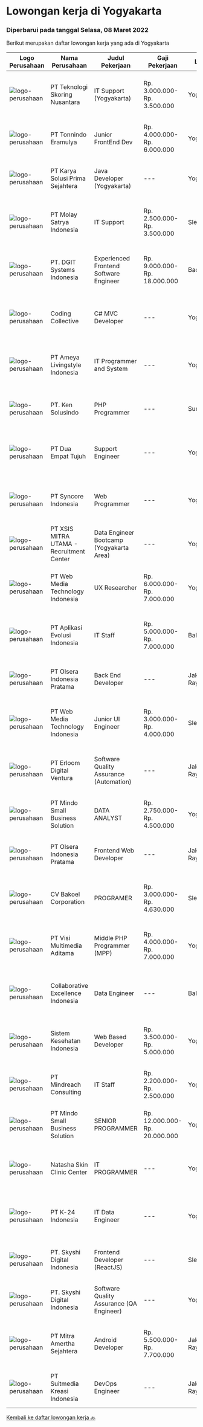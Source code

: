 
  # Lowongan kerja di Yogyakarta

  ### Diperbarui pada tanggal Selasa, 08 Maret 2022

  Berikut merupakan daftar lowongan kerja yang ada di Yogyakarta

  |Logo Perusahaan | Nama Perusahaan | Judul Pekerjaan | Gaji Pekerjaan | Lokasi | Deskripsi | Tanggal diunggah | Pranala |
  | -------------- | --------------- | --------------- | --------- | --------- | -------------- | ------- | ----------- |
  |![logo-perusahaan](https://image-service-cdn.seek.com.au/b00a74f0319f4d9e9b60e2064fd100547ba9247f/ee4dce1061f3f616224767ad58cb2fc751b8d2dc)|PT Teknologi Skoring Nusantara|IT Support (Yogyakarta)|Rp. 3.000.000-Rp. 3.500.000|Yogyakarta|Mempersiapkan perangkat IT (PC, Laptop, Tablet atau HP) agar siap dipakai user Menyelesaikan masalah (troubleshoot) perangkat jika ditemukan masalah...|Senin, 07 Maret 2022|https://www.jobstreet.co.id/id/job/it-support-yogyakarta-3811285?token=0~5db0d2fa-fafb-495f-849d-8e3ef00eae0e&sectionRank=1&jobId=jobstreet-id-job-3811285|
|![logo-perusahaan](https://image-service-cdn.seek.com.au/415f362466f26fa0df46c3637cfc03aaff051e25/ee4dce1061f3f616224767ad58cb2fc751b8d2dc)|PT Tonnindo Eramulya|Junior FrontEnd Dev|Rp. 4.000.000-Rp. 6.000.000|Yogyakarta|Minimum 1 year experience in HTML &amp; CSS &amp; Javascript  Minimum 1 year experience in REST API JSON Experience in React JS / Vue JS / Bootstrap...|Senin, 07 Maret 2022|https://www.jobstreet.co.id/id/job/junior-frontend-dev-3811823?token=0~5db0d2fa-fafb-495f-849d-8e3ef00eae0e&sectionRank=2&jobId=jobstreet-id-job-3811823|
|![logo-perusahaan](https://image-service-cdn.seek.com.au/bb0f2c313297f2db3d497466b95d7da85644edc0/ee4dce1061f3f616224767ad58cb2fc751b8d2dc)|PT Karya Solusi Prima Sejahtera|Java Developer (Yogyakarta)|---|Yogyakarta|KUALIFIKASI: Lulusan S1 Teknik Informatika/S1 Sistem Informasi Menguasai bahasa pemograman Java, HTML, CSS, Java Script Menguasai framework seperti...|Senin, 07 Maret 2022|https://www.jobstreet.co.id/id/job/java-developer-yogyakarta-3811144?token=0~5db0d2fa-fafb-495f-849d-8e3ef00eae0e&sectionRank=3&jobId=jobstreet-id-job-3811144|
|![logo-perusahaan](https://image-service-cdn.seek.com.au/3b6db4b6ba2f5a95a05c7d2f1ccb85d805e889a9/ee4dce1061f3f616224767ad58cb2fc751b8d2dc)|PT Molay Satrya Indonesia|IT Support|Rp. 2.500.000-Rp. 3.500.000|Sleman|Mengelola website perusahaan meliputi perbaikan dan pengembangan back end dan front end Mengelola system IT lain seperti ERP dan yang lainnya...|Rabu, 02 Maret 2022|https://www.jobstreet.co.id/id/job/it-support-3807112?token=0~5db0d2fa-fafb-495f-849d-8e3ef00eae0e&sectionRank=4&jobId=jobstreet-id-job-3807112|
|![logo-perusahaan](https://image-service-cdn.seek.com.au/86a88c2f6d7d45552583132278caf70ef23e7608/ee4dce1061f3f616224767ad58cb2fc751b8d2dc)|PT. DGIT Systems Indonesia|Experienced Frontend Software Engineer|Rp. 9.000.000-Rp. 18.000.000|Badung|We are looking for talented developers to join an experienced team of front-end engineers working on our flagship product Telflow, a multi-award...|Minggu, 06 Maret 2022|https://www.jobstreet.co.id/id/job/experienced-frontend-software-engineer-3803691?token=0~5db0d2fa-fafb-495f-849d-8e3ef00eae0e&sectionRank=5&jobId=jobstreet-id-job-3803691|
|![logo-perusahaan](https://image-service-cdn.seek.com.au/24a7297959412a4000416265921f6daa6368513d/ee4dce1061f3f616224767ad58cb2fc751b8d2dc)|Coding Collective|C# MVC Developer|---|Yogyakarta|DUTIES AND RESPONSIBILITIESThe successful applicant will carry out the following duties and responsibilities : Participate in requirements analysis...|Selasa, 08 Maret 2022|https://www.jobstreet.co.id/id/job/c-mvc-developer-3812029?token=0~5db0d2fa-fafb-495f-849d-8e3ef00eae0e&sectionRank=6&jobId=jobstreet-id-job-3812029|
|![logo-perusahaan](https://image-service-cdn.seek.com.au/bf56eb5b53465989e6437aa790620d0dbc859db9/ee4dce1061f3f616224767ad58cb2fc751b8d2dc)|PT Ameya Livingstyle Indonesia|IT Programmer and System|---|Yogyakarta|Requirements : At least minimum 2 years experience in related field Candidate must possess at least Diploma Degree Experienced in ERP system and have...|Jumat, 04 Maret 2022|https://www.jobstreet.co.id/id/job/it-programmer-and-system-3808765?token=0~5db0d2fa-fafb-495f-849d-8e3ef00eae0e&sectionRank=7&jobId=jobstreet-id-job-3808765|
|![logo-perusahaan](https://image-service-cdn.seek.com.au/1dd0659c59167c6b4f70fa852db8fd8104b4ce4b/ee4dce1061f3f616224767ad58cb2fc751b8d2dc)|PT. Ken Solusindo|PHP Programmer|---|Surakarta|Ken Solusindo is looking for candidates to fill in positions as PHP Programmer based in Solo / Yogyakarta with the following terms:Qualifications:...|Sabtu, 05 Maret 2022|https://www.jobstreet.co.id/id/job/php-programmer-3795122?token=0~5db0d2fa-fafb-495f-849d-8e3ef00eae0e&sectionRank=8&jobId=jobstreet-id-job-3795122|
|![logo-perusahaan](https://image-service-cdn.seek.com.au/77b21a0ee2c136c382dd20b539140dcaf7d79275/ee4dce1061f3f616224767ad58cb2fc751b8d2dc)|PT Dua Empat Tujuh|Support Engineer|---|Yogyakarta|Kualifikasi: SMK, D3, S1 TKJ, RPL, Sistem Informasi / Teknik Informatika Mengerti algoritma pemrograman Menguasai minimal satu bahasa pemrograman...|Jumat, 04 Maret 2022|https://www.jobstreet.co.id/id/job/support-engineer-3800246?token=0~5db0d2fa-fafb-495f-849d-8e3ef00eae0e&sectionRank=9&jobId=jobstreet-id-job-3800246|
|![logo-perusahaan](https://image-service-cdn.seek.com.au/f66e19308d244eca3cf6778cd9ef51c4c4c6d355/ee4dce1061f3f616224767ad58cb2fc751b8d2dc)|PT Syncore Indonesia|Web Programmer|---|Yogyakarta|Kualifikasi : Lulusan S1 Jurusan Teknik Informatika atau jurusan linear lainnya Fresh Graduate welcome to apply Memahami dan menguasai penggunaan PHP...|Sabtu, 05 Maret 2022|https://www.jobstreet.co.id/id/job/web-programmer-3801920?token=0~5db0d2fa-fafb-495f-849d-8e3ef00eae0e&sectionRank=10&jobId=jobstreet-id-job-3801920|
|![logo-perusahaan](https://image-service-cdn.seek.com.au/fa12dd378bd230f83b9ccd636b4121ebbb347455/ee4dce1061f3f616224767ad58cb2fc751b8d2dc)|PT XSIS MITRA UTAMA - Recruitment Center|Data Engineer Bootcamp (Yogyakarta Area)|---|Yogyakarta|If you have intense intellectual curiosity, self-motivated and proactive, you’ll enjoy working every day on our Engineering team. Submit your resume...|Sabtu, 05 Maret 2022|https://www.jobstreet.co.id/id/job/data-engineer-bootcamp-yogyakarta-area-3802023?token=0~5db0d2fa-fafb-495f-849d-8e3ef00eae0e&sectionRank=11&jobId=jobstreet-id-job-3802023|
|![logo-perusahaan](https://image-service-cdn.seek.com.au/fe6569d61098f35222743f282f496686f78aefd7/ee4dce1061f3f616224767ad58cb2fc751b8d2dc)|PT Web Media Technology Indonesia|UX Researcher|Rp. 6.000.000-Rp. 7.000.000|Yogyakarta|We are Niagahoster, a tech company based in Yogyakarta that provides web-hosting services. To make Niagahoster web's and products' interface offers...|Minggu, 06 Maret 2022|https://www.jobstreet.co.id/id/job/ux-researcher-3803911?token=0~5db0d2fa-fafb-495f-849d-8e3ef00eae0e&sectionRank=12&jobId=jobstreet-id-job-3803911|
|![logo-perusahaan](https://image-service-cdn.seek.com.au/8a1bc4b6d87493a86f3053a990557345773404ef/ee4dce1061f3f616224767ad58cb2fc751b8d2dc)|PT Aplikasi Evolusi Indonesia|IT Staff|Rp. 5.000.000-Rp. 7.000.000|Bali|Requirements : Age maximum 28 years old. Minimum S1 degree in faculty of computer science or similar from an accredited university. Proactive and...|Selasa, 01 Maret 2022|https://www.jobstreet.co.id/id/job/it-staff-3806002?token=0~5db0d2fa-fafb-495f-849d-8e3ef00eae0e&sectionRank=13&jobId=jobstreet-id-job-3806002|
|![logo-perusahaan](https://image-service-cdn.seek.com.au/90e9bb2e5bcac40b68d491aafb34203d371349a1/ee4dce1061f3f616224767ad58cb2fc751b8d2dc)|PT Olsera Indonesia Pratama|Back End Developer|---|Jakarta Raya|Responsibilities: Development in an AGILE environment Create good product with accessibility and security compliance Create good product with...|Kamis, 03 Maret 2022|https://www.jobstreet.co.id/id/job/back-end-developer-3799746?token=0~5db0d2fa-fafb-495f-849d-8e3ef00eae0e&sectionRank=14&jobId=jobstreet-id-job-3799746|
|![logo-perusahaan](https://image-service-cdn.seek.com.au/fe6569d61098f35222743f282f496686f78aefd7/ee4dce1061f3f616224767ad58cb2fc751b8d2dc)|PT Web Media Technology Indonesia|Junior UI Engineer|Rp. 3.000.000-Rp. 4.000.000|Sleman|We are Niagahoster, a tech company based in Yogyakarta that provides web-hosting services. To make an outstanding customer experience in all of our...|Sabtu, 05 Maret 2022|https://www.jobstreet.co.id/id/job/junior-ui-engineer-3801554?token=0~5db0d2fa-fafb-495f-849d-8e3ef00eae0e&sectionRank=15&jobId=jobstreet-id-job-3801554|
|![logo-perusahaan](https://image-service-cdn.seek.com.au/7b0850d0262c85ca3c0fa4d6a9c005f1450e6d9f/ee4dce1061f3f616224767ad58cb2fc751b8d2dc)|PT Erloom Digital Ventura|Software Quality Assurance (Automation)|---|Jakarta Raya|Minimum Requirements: Candidates must possess at least a Bachelor's Degree in Engineering (Computer/Telecommunication), Computer Science/Information...|Jumat, 04 Maret 2022|https://www.jobstreet.co.id/id/job/software-quality-assurance-automation-3801129?token=0~5db0d2fa-fafb-495f-849d-8e3ef00eae0e&sectionRank=16&jobId=jobstreet-id-job-3801129|
|![logo-perusahaan](https://i.ibb.co/sqvTCh9/112815900-stock-vector-no-image-available-icon-flat-vector.webp)|PT Mindo Small Business Solution|DATA ANALYST|Rp. 2.750.000-Rp. 4.500.000|Yogyakarta|Job Descriptions: Research redirects, click rate, SERP, and other OTA visibility metrics​.​ Research, interpret &amp; analyze OTA market and trends....|Jumat, 04 Maret 2022|https://www.jobstreet.co.id/id/job/data-analyst-3801092?token=0~5db0d2fa-fafb-495f-849d-8e3ef00eae0e&sectionRank=17&jobId=jobstreet-id-job-3801092|
|![logo-perusahaan](https://image-service-cdn.seek.com.au/90e9bb2e5bcac40b68d491aafb34203d371349a1/ee4dce1061f3f616224767ad58cb2fc751b8d2dc)|PT Olsera Indonesia Pratama|Frontend Web Developer|---|Jakarta Raya|Responsibilities: Development in an AGILE environment Create good product with accessibility and security compliance Create good product with...|Kamis, 03 Maret 2022|https://www.jobstreet.co.id/id/job/frontend-web-developer-3798955?token=0~5db0d2fa-fafb-495f-849d-8e3ef00eae0e&sectionRank=18&jobId=jobstreet-id-job-3798955|
|![logo-perusahaan](https://image-service-cdn.seek.com.au/541583079fa4f2aaa1b55ae352a7a36e2fbd805e/ee4dce1061f3f616224767ad58cb2fc751b8d2dc)|CV Bakoel Corporation|PROGRAMER|Rp. 3.000.000-Rp. 4.630.000|Sleman|Tugas &amp; Tanggung Jawab : Melakukan Coding. Membuat Program berdasarkan Kebutuhan Perusahaan. Melakukan integrasi dengan backend dan frontend....|Senin, 07 Maret 2022|https://www.jobstreet.co.id/id/job/programer-3810803?token=0~5db0d2fa-fafb-495f-849d-8e3ef00eae0e&sectionRank=19&jobId=jobstreet-id-job-3810803|
|![logo-perusahaan](https://image-service-cdn.seek.com.au/b8528c389ba1b59ec14f571684d5a518b5b2a7b1/ee4dce1061f3f616224767ad58cb2fc751b8d2dc)|PT Visi Multimedia Aditama|Middle PHP Programmer (MPP)|Rp. 4.000.000-Rp. 7.000.000|Yogyakarta|Requirements: Candidate must possess at least a Diploma, Bachelor's Degree, Art/ Design/ Creative Multimedia, Computer Science/Information Technology,...|Jumat, 04 Maret 2022|https://www.jobstreet.co.id/id/job/middle-php-programmer-mpp-3794383?token=0~5db0d2fa-fafb-495f-849d-8e3ef00eae0e&sectionRank=20&jobId=jobstreet-id-job-3794383|
|![logo-perusahaan](https://image-service-cdn.seek.com.au/7145b1ba6bc0dbd678e2bf86d776dd2b1b9b81f6/ee4dce1061f3f616224767ad58cb2fc751b8d2dc)|Collaborative Excellence Indonesia|Data Engineer|---|Bali|Job Description Develops or modifies data models, ETL processes, and BI tool solutions Ensures appropriate documentation for all development and...|Jumat, 04 Maret 2022|https://www.jobstreet.co.id/id/job/data-engineer-3799785?token=0~5db0d2fa-fafb-495f-849d-8e3ef00eae0e&sectionRank=21&jobId=jobstreet-id-job-3799785|
|![logo-perusahaan](https://image-service-cdn.seek.com.au/bb5639e42a1532985d909c8478d16702d1cc1ea5/ee4dce1061f3f616224767ad58cb2fc751b8d2dc)|Sistem Kesehatan Indonesia|Web Based Developer|Rp. 3.500.000-Rp. 5.000.000|Yogyakarta|PT SKI DIY adalah salah satu perusahaan startup yang berkantor di Kota Yogjakarta, masih dan sedang mencari Calon kandidat: Web Based DeveloperA....|Senin, 07 Maret 2022|https://www.jobstreet.co.id/id/job/web-based-developer-3811929?token=0~5db0d2fa-fafb-495f-849d-8e3ef00eae0e&sectionRank=22&jobId=jobstreet-id-job-3811929|
|![logo-perusahaan](https://image-service-cdn.seek.com.au/8fdce98ea70ed7051bfced9fa0ba8256aacf3d94/ee4dce1061f3f616224767ad58cb2fc751b8d2dc)|PT Mindreach Consulting|IT Staff|Rp. 2.200.000-Rp. 2.500.000|Yogyakarta|IT Staff monitor and maintain computer systems and networks of an organization. Enabling them to install and configure computer systems, diagnose...|Senin, 28 Februari 2022|https://www.jobstreet.co.id/id/job/it-staff-3804497?token=0~5db0d2fa-fafb-495f-849d-8e3ef00eae0e&sectionRank=23&jobId=jobstreet-id-job-3804497|
|![logo-perusahaan](https://i.ibb.co/sqvTCh9/112815900-stock-vector-no-image-available-icon-flat-vector.webp)|PT Mindo Small Business Solution|SENIOR PROGRAMMER|Rp. 12.000.000-Rp. 20.000.000|Yogyakarta|Qualifications: Expertise in one of these Programming languages is a must (python, PHP or Golang). Good analytical skills and ability to follow the...|Jumat, 04 Maret 2022|https://www.jobstreet.co.id/id/job/senior-programmer-3800142?token=0~5db0d2fa-fafb-495f-849d-8e3ef00eae0e&sectionRank=24&jobId=jobstreet-id-job-3800142|
|![logo-perusahaan](https://image-service-cdn.seek.com.au/b99914d57f6c4bc951100ad934355c5b53014923/ee4dce1061f3f616224767ad58cb2fc751b8d2dc)|Natasha Skin Clinic Center|IT PROGRAMMER|---|Yogyakarta|Kualifikasi : Sehat jasmani dan rohani Usia maksimum 30 tahun Lulusan S1 Sistem Informasi / Teknik Informatika / Sistem Komputer Memiliki pengalaman...|Rabu, 02 Maret 2022|https://www.jobstreet.co.id/id/job/it-programmer-3791497?token=0~5db0d2fa-fafb-495f-849d-8e3ef00eae0e&sectionRank=25&jobId=jobstreet-id-job-3791497|
|![logo-perusahaan](https://image-service-cdn.seek.com.au/73afeadf1749c79edcf1d1b4f6ba6dbb1684b721/ee4dce1061f3f616224767ad58cb2fc751b8d2dc)|PT K-24 Indonesia|IT Data Engineer|---|Yogyakarta|&gt; Manage ETL data pipeline from store to database&gt; Maintenance data lake insfrastructure&gt; Ensure data quality form data pipeline&gt; Research...|Rabu, 02 Maret 2022|https://www.jobstreet.co.id/id/job/it-data-engineer-3790676?token=0~5db0d2fa-fafb-495f-849d-8e3ef00eae0e&sectionRank=26&jobId=jobstreet-id-job-3790676|
|![logo-perusahaan](https://image-service-cdn.seek.com.au/576e7133c857bbb19363ee10bac48b32b4e2646e/ee4dce1061f3f616224767ad58cb2fc751b8d2dc)|PT. Skyshi Digital Indonesia|Frontend Developer (ReactJS)|---|Sleman|If you are Frontend Developer looking for building software with quality and standard, Skyshi is the right place. Our goal is to make engineers...|Sabtu, 05 Maret 2022|https://www.jobstreet.co.id/id/job/frontend-developer-reactjs-3802611?token=0~5db0d2fa-fafb-495f-849d-8e3ef00eae0e&sectionRank=27&jobId=jobstreet-id-job-3802611|
|![logo-perusahaan](https://image-service-cdn.seek.com.au/576e7133c857bbb19363ee10bac48b32b4e2646e/ee4dce1061f3f616224767ad58cb2fc751b8d2dc)|PT. Skyshi Digital Indonesia|Software Quality Assurance (QA Engineer)|---|Yogyakarta|Responsibilities : Conducting tests before product launches to ensure software runs smoothly and meets client needs Monitor all stages of software...|Jumat, 04 Maret 2022|https://www.jobstreet.co.id/id/job/software-quality-assurance-qa-engineer-3808595?token=0~5db0d2fa-fafb-495f-849d-8e3ef00eae0e&sectionRank=28&jobId=jobstreet-id-job-3808595|
|![logo-perusahaan](https://image-service-cdn.seek.com.au/36f0e259d21447326c545ed4ae03d7208f820c51/ee4dce1061f3f616224767ad58cb2fc751b8d2dc)|PT Mitra Amertha Sejahtera|Android Developer|Rp. 5.500.000-Rp. 7.700.000|Jakarta Raya|Anda memiliki keahlian dan pengalaman sebagai Android Developer dan ingin membangun karir di Perusahaan Lighting &amp; Electrical Products Terbesar...|Minggu, 06 Maret 2022|https://www.jobstreet.co.id/id/job/android-developer-3803496?token=0~5db0d2fa-fafb-495f-849d-8e3ef00eae0e&sectionRank=29&jobId=jobstreet-id-job-3803496|
|![logo-perusahaan](https://image-service-cdn.seek.com.au/a5c9031380eb08bdce605f2fa1a6e5e724a6def0/ee4dce1061f3f616224767ad58cb2fc751b8d2dc)|PT Suitmedia Kreasi Indonesia|DevOps Engineer|---|Jakarta Raya|Role:You will build and maintain reliable, robust, and secure infrastructures.Responsibilities:- Design cost-optimized, secured, scalable and...|Jumat, 04 Maret 2022|https://www.jobstreet.co.id/id/job/devops-engineer-3800371?token=0~5db0d2fa-fafb-495f-849d-8e3ef00eae0e&sectionRank=30&jobId=jobstreet-id-job-3800371|


  [Kembali ke daftar lowongan kerja 🔙](../README.md#daftar-lowongan-kerja)
  